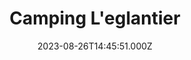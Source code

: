 ---
date: 2023-08-26T14:45:51.000Z
title: Camping L'eglantier
latitude: 50.81248512525658
longitude: 1.6044594766866636
url: http://camping-leglantier.fr
category: checkin
---